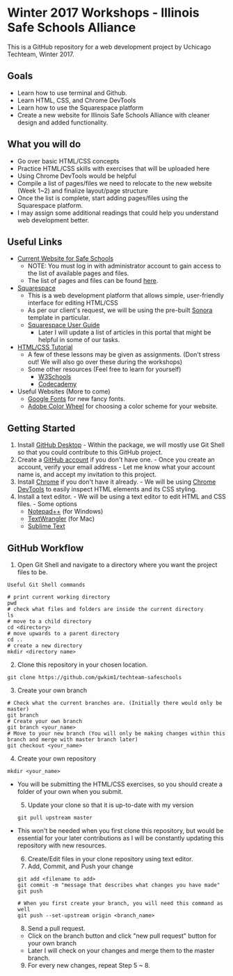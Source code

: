 # Winter 2017 Workshops - Illinois Safe Schools Alliance

This is a GitHub repository for a web development project by Uchicago Techteam, Winter 2017.

## Goals
- Learn how to use terminal and Github.
- Learn HTML, CSS, and Chrome DevTools
- Learn how to use the Squarespace platform
- Create a new website for Illinois Safe Schools Alliance with cleaner design and added functionality.

## What you will do
  - Go over basic HTML/CSS concepts
  - Practice HTML/CSS skills with exercises that will be uploaded here
  - Using Chrome DevTools would be helpful
  - Compile a list of pages/files we need to relocate to the new website (Week 1~2) and finalize layout/page structure
  - Once the list is complete, start adding pages/files using the Squarespace platform.
  - I may assign some additional readings that could help you understand web development better.

## Useful Links
  - <a href="http://illinoissafeschools.org/">Current Website for Safe Schools</a>
    - NOTE: You must log in with administrator account to gain access to the list of available pages and files.
    - The list of pages and files can be found <a href="http://illinoissafeschools.org/admin/content">here</a>.
  - <a href="https://www.squarespace.com/">Squarespace</a>
    - This is a web development platform that allows simple, user-friendly interface for editing HTML/CSS
    - As per our client's request, we will be using the pre-built <a href="http://sonora-demo.squarespace.com/">Sonora</a> template in particular.
    - <a href="https://support.squarespace.com/hc/en-us/articles/206756327">Squarespace User Guide</a>
      - Later I will update a list of articles in this portal that might be helpful in some of our tasks.
  - <a href="http://learn.shayhowe.com/html-css/">HTML/CSS Tutorial</a>
    - A few of these lessons may be given as assignments. (Don't stress out! We will also go over these during the workshops)
    - Some other resources (Feel free to learn for yourself)
      - <a href="http://www.w3schools.com/">W3Schools</a>
      - <a href="https://www.codecademy.com/learn/web">Codecademy</a>
  - Useful Websites (More to come)
    - <a href="https://fonts.google.com/">Google Fonts</a> for new fancy fonts.
    - <a href="https://color.adobe.com/create/color-wheel">Adobe Color Wheel</a> for choosing a color scheme for your website.

## Getting Started
  1. Install <a href="https://desktop.github.com/">GitHub Desktop</a>
    - Within the package, we will mostly use Git Shell so that you could contribute to this GitHub project.
  2. Create a <a href="https://github.com/">GitHub account</a> if you don't have one.
    - Once you create an account, verify your email address
    - Let me know what your account name is, and accept my invitation to this project.
  3. Install <a href="https://www.google.com/chrome/browser/features.html?brand=CHBD&gclid=COz4lp-YqtECFYOGaQodFt4LqA&dclid=CLWpnp-YqtECFVE5TwodG5MBzQ">Chrome</a> if you don't have it already. 
    - We will be using <a href="https://developers.google.com/web/tools/chrome-devtools/">Chrome DevTools</a> to easily inspect HTML elements and its CSS styling.
  4. Install a text editor.
    - We will be using a text editor to edit HTML and CSS files.
    - Some options
      - <a href="https://notepad-plus-plus.org/">Notepad++</a> (for Windows)
      - <a href="http://www.barebones.com/products/textwrangler/download.html">TextWrangler</a> (for Mac)
      - <a href="https://www.sublimetext.com/">Sublime Text</a>

  
## GitHub Workflow
  1. Open Git Shell and navigate to a directory where you want the project files to be.
  ```
  Useful Git Shell commands

  # print current working directory
  pwd
  # check what files and folders are inside the current directory   
  ls
  # move to a child directory
  cd <directory> 
  # move upwards to a parent directory
  cd ..
  # create a new directory
  mkdir <directory name>
  ```
  2. Clone this repository in your chosen location. <br>
  ```
  git clone https://github.com/gwkim1/techteam-safeschools
  ```
  3. Create your own branch  
  ```
  # Check what the current branches are. (Initially there would only be master)
  git branch
  # Create your own branch
  git branch <your_name>
  # Move to your new branch (You will only be making changes within this branch and merge with master branch later)
  git checkout <your_name>
  ```
  
  4. Create your own repository
  ```
  mkdir <your_name>
  ```
- You will be submitting the HTML/CSS exercises, so you should create a folder of your own when you submit.

  5. Update your clone so that it is up-to-date with my version
  ```
  git pull upstream master
  ```  
- This won't be needed when you first clone this repository, but would be essential for your later contributions as I will be constantly updating this repository with new resources.

  6. Create/Edit files in your clone repository using text editor.
  7. Add, Commit, and Push your change
  ```
  git add <filename to add>
  git commit -m "message that describes what changes you have made"
  git push
  
  # When you first create your branch, you will need this command as well
  git push --set-upstream origin <branch_name>
  ```  
  8. Send a pull request.
    - Click on the branch button and click "new pull request" button for your own branch
    - Later I will check on your changes and merge them to the master branch.
    
  9. For every new changes, repeat Step 5 ~ 8.
  
  
